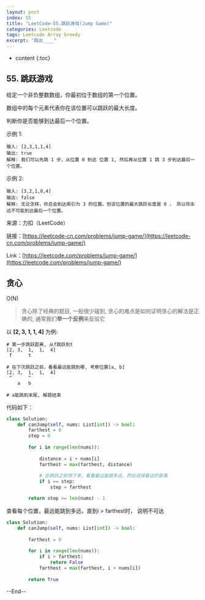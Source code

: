 ```yaml
---
layout: post
index: 55
title: "LeetCode-55.跳跃游戏(Jump Game)"
categories: Leetcode
tags: Leetcode Array Greedy
excerpt: "跳出____"
---
```


* content
{:toc}

## 55. 跳跃游戏

给定一个非负整数数组，你最初位于数组的第一个位置。

数组中的每个元素代表你在该位置可以跳跃的最大长度。

判断你是否能够到达最后一个位置。

示例 1:

```
输入: [2,3,1,1,4]
输出: true
解释: 我们可以先跳 1 步，从位置 0 到达 位置 1, 然后再从位置 1 跳 3 步到达最后一个位置。
```

示例 2:

```
输入: [3,2,1,0,4]
输出: false
解释: 无论怎样，你总会到达索引为 3 的位置。但该位置的最大跳跃长度是 0 ， 所以你永远不可能到达最后一个位置。
```

来源：力扣（LeetCode）

链接：[https://leetcode-cn.com/problems/jump-game/](https://leetcode-cn.com/problems/jump-game/)

Link：[https://leetcode.com/problems/jump-game/](https://leetcode.com/problems/jump-game/)

## 贪心

O(N)

> 贪心除了经典的题目, 一般很少碰到, 贪心的难点是如何证明贪心的解法是正确的, 通常我们**举一个反例**来反驳它

以 **[2, 3,  1,  1,  4]** 为例:

```
# 第一步跳跃距离, 从f跳跃到t
[2, 3,  1,  1,  4]   
 f      t       

# 在下次跳跃之前，看看最远能跳到哪, 考察位置[a, b]
[2, 3,  1,  1,  4]
 ^      ^          
    a   b

# a能跳到末尾, 解题结束
```

代码如下：

```python
class Solution:
    def canJump(self, nums: List[int]) -> bool:
        farthest = 0
        step = 0
        
        for i in range(len(nums)):
            
            distance = i + nums[i]
            farthest = max(farthest, distance)
            
            # 在跳跃之前停下来，看看最远能跳多远，然后选择最远的距离
            if i == step:
                step = farthest

        return step >= len(nums) - 1
```

查看每个位置，最远能跳到多远，直到i > farthest时， 说明不可达

```python
class Solution:
    def canJump(self, nums: List[int]) -> bool:
        
        farthest = 0
    
        for i in range(len(nums)):
            if i > farthest:
                return False
            farthest = max(farthest, i + nums[i])
            
        return True
```

--End--